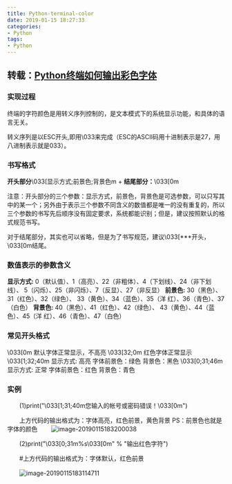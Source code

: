 ```yaml
---
title: Python-terminal-color
date: 2019-01-15 18:27:33
categories:
- Python
tags:
- Python
---
```


## 转载：[Python终端如何输出彩色字体](https://www.cnblogs.com/hellojesson/p/5961570.html)

### 实现过程

​      终端的字符颜色是用转义序列控制的，是文本模式下的系统显示功能，和具体的语言无关。

​      转义序列是以ESC开头,即用\033来完成（ESC的ASCII码用十进制表示是27，用八进制表示就是033）。

 

### 书写格式

**开头部分**\033[显示方式;前景色;背景色m + **结尾部分：**\033[0m

​     注意：开头部分的三个参数：显示方式，前景色，背景色是可选参数，可以只写其中的某一个；另外由于表示三个参数不同含义的数值都是唯一的没有重复的，所以三个参数的书写先后顺序没有固定要求，系统都能识别；但是，建议按照默认的格式规范书写。

​     对于结尾部分，其实也可以省略，但是为了书写规范，建议\033[***开头，\033[0m结尾。

 

### 数值表示的参数含义

**显示方式:** 0（默认值）、1（高亮）、22（非粗体）、4（下划线）、24（非下划线）、 5（闪烁）、25（非闪烁）、7（反显）、27（非反显）
**前景色:** 30（黑色）、31（红色）、32（绿色）、 33（黄色）、34（蓝色）、35（洋 红）、36（青色）、37（白色）
**背景色:** 40（黑色）、41（红色）、42（绿色）、 43（黄色）、44（蓝色）、45（洋 红）、46（青色）、47（白色）


### 常见开头格式
\033[0m            默认字体正常显示，不高亮
\033[32;0m       红色字体正常显示
\033[1;32;40m  显示方式: 高亮    字体前景色：绿色  背景色：黑色
\033[0;31;46m  显示方式: 正常    字体前景色：红色  背景色：青色



### 实例

　　(1)print("\033[1;31;40m您输入的帐号或密码错误！\033[0m")  

　　上方代码的输出格式为：字体高亮，红色前景，黄色背景      PS：前景色也就是字体的颜色
　　![image-20190115183200038](https://ws4.sinaimg.cn/large/006tNc79gy1fz7g7imyf6j305200mgld.jpg)

　　(2)print("\033[0;31m%s\033[0m" % "输出红色字符")

　　#上方代码的输出格式为：字体默认，红色前景

　　![image-20190115183114711](https://ws3.sinaimg.cn/large/006tNc79gy1fz7g6ql7whj305s014dfr.jpg)